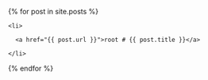 <ul>

  {% for post in site.posts %}

    <li>

      <a href="{{ post.url }}">root # {{ post.title }}</a>

    </li>

  {% endfor %}

</ul>